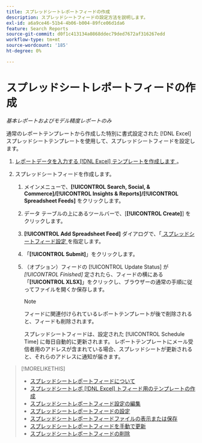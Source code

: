 ```yaml
---
title: スプレッドシートレポートフィードの作成
description: スプレッドシートフィードの設定方法を説明します。
exl-id: a6a9ce46-51b4-4b06-b004-89fce06d1da6
feature: Search Reports
source-git-commit: d0f1c413134a0868ddec79ded7672af316267edd
workflow-type: tm+mt
source-wordcount: '185'
ht-degree: 0%

---
```


# スプレッドシートレポートフィードの作成

*基本レポートおよびモデル精度レポートのみ*

通常のレポートテンプレートから作成した特別に書式設定された [!DNL Excel] スプレッドシートテンプレートを使用して、スプレッドシートフィードを設定します。

1. [ レポートデータを入力する  [!DNL Excel]  テンプレートを作成します ](spreadsheet-feed-create-excel-template.md)。

2. スプレッドシートフィードを作成します。

   1. メインメニューで、**[!UICONTROL Search, Social, & Commerce]/[!UICONTROL Insights & Reports]/[!UICONTROL Spreadsheet Feeds]** をクリックします。

   1. データ テーブルの上にあるツールバーで、[**[!UICONTROL Create]**] をクリックします。

   1. **[!UICONTROL Add Spreadsheet Feed]** ダイアログで、「[ スプレッドシートフィード設定 ](spreadsheet-feed-settings.md) を指定します。

   1. 「**[!UICONTROL Submit]**」をクリックします。

   1. （オプション）フィードの [!UICONTROL Update Status] が *[!UICONTROL Finished]* 定されたら、フィードの横にある「**[!UICONTROL XLSX]**」をクリックし、ブラウザーの通常の手順に従ってファイルを開くか保存します。

      >[!NOTE]
      >
      >フィードに関連付けられているレポートテンプレートが後で削除されると、フィードも削除されます。

      スプレッドシートフィードは、設定された [!UICONTROL Schedule Time] に毎日自動的に更新されます。 レポートテンプレートにメール受信者用のアドレスが含まれている場合、スプレッドシートが更新されると、それらのアドレスに通知が届きます。

>[!MORELIKETHIS]
>
>* [ スプレッドシートレポートフィードについて ](spreadsheet-feed-about.md)
>* [ スプレッドシートレポ  [!DNL Excel]  トフィード用のテンプレートの作成 ](spreadsheet-feed-create-excel-template.md)
>* [ スプレッドシートレポートフィード設定の編集 ](spreadsheet-feed-edit.md)
>* [ スプレッドシートレポートフィードの設定 ](spreadsheet-feed-settings.md)
>* [ スプレッドシートレポートフィードファイルの表示または保存 ](spreadsheet-feed-view-or-save.md)
>* [ スプレッドシートレポートフィードを手動で更新 ](spreadsheet-feed-refresh.md)
>* [ スプレッドシートレポートフィードの削除 ](spreadsheet-feed-delete.md)
